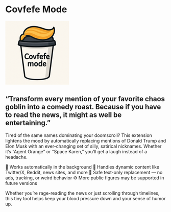 # Covfefe Mode

<img src="covfefe-mode-icon.png" width="200">


## “Transform every mention of your favorite chaos goblin into a comedy roast. Because if you have to read the news, it might as well be entertaining.”

Tired of the same names dominating your doomscroll? This extension lightens the mood by automatically replacing mentions of Donald Trump and Elon Musk with an ever-changing set of silly, satirical nicknames. Whether it’s “Agent Orange” or “Space Karen,” you’ll get a laugh instead of a headache.

🧠 Works automatically in the background
🔁 Handles dynamic content like Twitter/X, Reddit, news sites, and more
🎯 Safe text-only replacement — no ads, tracking, or weird behavior
⚙️ More public figures may be supported in future versions

Whether you’re rage-reading the news or just scrolling through timelines, this tiny tool helps keep your blood pressure down and your sense of humor up.
